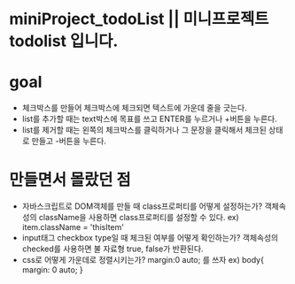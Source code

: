 # miniProject_todoList || 미니프로젝트 todolist 입니다. 

# goal 
+ 체크박스를 만들어 체크박스에 체크되면 텍스트에 가운데 줄을 긋는다. 
+ list를 추가할 때는 text박스에 목표를 쓰고 ENTER를 누르거나 +버튼을 누른다.
+ list를 제거할 때는 왼쪽의 체크박스를 클릭하거나 그 문장을 클릭해서 체크된 상태로 만들고 -버튼을 누른다.

# 만들면서 몰랐던 점 
+ 자바스크립트로 DOM객체를 만들 때 class프로퍼티를 어떻게 설정하는가? 
  객체속성의 className을 사용하면 class프로퍼티를 설정할 수 있다. ex) item.className = 'thisItem'
+ input태그 checkbox type일 때 체크된 여부를 어떻게 확인하는가?
  객체속성의 checked를 사용하면 불 자료형 true, false가 반환된다.
+ css로 어떻게 가운데로 정렬시키는가? 
  margin:0 auto; 를 쓰자 ex) body{ margin: 0 auto; } 
